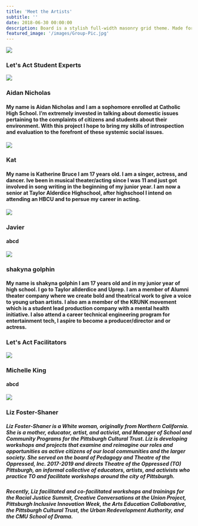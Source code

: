 ```yaml
---
title: 'Meet the Artists'
subtitle: ''
date: 2018-06-30 00:00:00
description: Board is a stylish full-width masonry grid theme. Made for designers, artists, photographers and developers to show off their best work.
featured_image: '/images/Group-Pic.jpg'
---
```


![](/Lets-s-Act.github.io/images/Group-Pic.jpg)

### Let's Act Student Experts

<img src="/Lets-s-Act.github.io/images/Aidan.jpeg">

### Aidan Nicholas
#### My name is Aidan Nicholas and I am a sophomore enrolled at Catholic High School. I’m extremely invested in talking about domestic issues pertaining to the complaints of citizens and students about their environment. With this project I hope to bring my skills of introspection and evaluation to the forefront of these systemic social issues.

<img src="/Lets-s-Act.github.io/images/Kat.jpg">

### Kat 
#### My name is Katherine Bruce I am 17 years old. I am a singer, actress, and dancer. Ive been in musical theater/acting since I was 11 and just got involved in song writing in the beginning of my junior year. I am now a senior at Taylor Alderdice Highschool, after highschool I intend on attending an HBCU and to persue my career in acting.

<img src="/Lets-s-Act.github.io/images/javier.jpg">

### Javier
#### abcd

<img src="/Lets-s-Act.github.io/images/shakyna.jpeg">

### shakyna golphin
#### My name is shakyna golphin I am 17 years old and in my junior year of high school. I go to Taylor allderdice and Uprep. I am a member of Alumni theater company where we create bold and theatrical work to give a voice to young urban artists. I also am a member of the KRUNK movement which is a student lead production company with a mental health initiative. I also attend a career technical engineering program for entertainment tech, I aspire to become a producer/director and or actress. 

### Let's Act Facilitators

<img src="/Lets-s-Act.github.io/images/Michelle.png">

### Michelle King
#### abcd

<img src="/Lets-s-Act.github.io/images/liz.png">

### Liz Foster-Shaner
##### Liz Foster-Shaner is a White woman, originally from Northern California. She is a mother, educator, artist, and activist, and Manager of School and Community Programs for the Pittsburgh Cultural Trust. Liz is developing workshops and projects that examine and reimagine our roles and opportunities as active citizens of our local communities and the larger society. She served on the board of Pedagogy and Theatre of the Oppressed, Inc. 2017-2019 and directs Theatre of the Oppressed (TO) Pittsburgh, an informal collective of educators, artists, and activists who practice TO and facilitate workshops around the city of Pittsburgh.
##### Recently, Liz facilitated and co-facilitated workshops and trainings for the Racial Justice Summit, Creative Conversations at the Union Project, Pittsburgh Inclusive Innovation Week, the Arts Education Collaborative, the Pittsburgh Cultural Trust, the Urban Redevelopment Authority, and the CMU School of Drama.